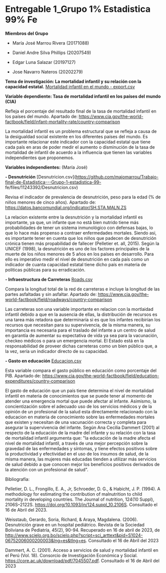 # Entregable 1_Grupo 1% Estadistica 99% Fe

**Miembros del Grupo**
  
-  María José Marrou Rivera (20171088)
  
-  Daniel Andre Silva Phillips (20207549)
  
-  Edgar Luna Salazar (20197127)
  
-  Jose Navarro Nateros (20202279)

**Tema de investigación: La mortalidad infantil y su relación con la capacidad estatal.** [Mortalidad infantil en el mundo - export.csv](https://github.com/majomarrou/Trabajo-final-de-Estadistica---Grupo-1-estadistica-99-fe/files/11243333/Mortalidad.infantil.en.el.mundo.-.export.csv)

**Variable dependiente: Tasa de mortalidad infantil en los países del mundo (CIA)**

Refleja el porcentaje del resultado final de la tasa de mortalidad infantil en los países del mundo. Apartado de: https://www.cia.gov/the-world-factbook/field/infant-mortality-rate/country-comparison

La mortalidad infantil es un problema estructural que se refleja a causa de la desigualdad social existente en los diferentes países del mundo. Es importante relacionar este indicador con la capacidad estatal que tiene cada país en aras de poder medir el aumento o disminución de la tasa de mortalidad de infantil de acuerdo a la influencia que tienen las variables independientes que proponemos. 

**Variables independientes:** (María José)

   **- Desnutrición** [Desnutricion.csv](https://github.com/majomarrou/Trabajo-final-de-Estadistica---Grupo-1-estadistica-99-     fe/files/11243392/Desnutricion.csv)

  Revisa el indicador de prevalencia de desnutrición, peso para la edad (% de niños menores de cinco años). Apartado de: https://datos.bancomundial.org/indicator/SH.STA.MALN.ZS

  La relacion existente entre la desnutrición y la mortalidad infantil es importante, ya que, un infante que no está bien nutrido tiene más probabilidades de tener un sistema inmunológico con defensas bajas, lo que lo hace más propenso a contraer enfermedades mortales. Siendo asi, es importante tener en cuenta que los niños que padecen de desnutrición crónica tienen más propabilidad de fallecer (Pelletier et. all, 2015). Según la UNICEF (1998), la desnutrición es uno de los factores principales de la muerte de los niños menores de 5 años en los países en desarrollo. Para ello es imperativo medir el nivel de desnutrición en cada país como un indicador de cuanta capacidad estatal tiene dicho país en materia de politicas públicas para su erradicación.  

  **- Infraestructura de Carreteras** [Roads.csv](https://github.com/majomarrou/Trabajo-final-de-Estadistica---Grupo-1-estadistica-99-fe/files/11243832/Roads.csv)

  Compara la longitud total de la red de carreteras e incluye la longitud de las partes asfaltadas y sin asfaltar.
  Apartado de: https://www.cia.gov/the-world-factbook/field/roadways/country-comparison

  Las carreteras son una variable importante en relacion con la mortlaidad infantil debido a que en la ausencia de ellas, la distribución de recursos es una tarea más retadora que determinaría si es que los infantes recibirían los recursos que necesitan para su supervivencia, de la misma manera, su importancia es necesaria para el traslado del infante a un centro de salud en garantía de aumentar su expectativa de vida ya sea para la vacunación, checkeo médicos o para un emergencia mortal. El Estado está en la responsabilidad de proveer dichas carreteras como un bien público que, a la vez, sería un indicador directo de su capacidad.

  **- Gasto en educación**  [Educacion.csv](https://github.com/majomarrou/Trabajo-final-de-Estadistica---Grupo-1-estadistica-99-fe/files/11244705/Educacion.csv)

  Esta variable compara el gasto público en educación como porcentaje del PIB.
  Apartado de: https://www.cia.gov/the-world-factbook/field/education-expenditures/country-comparison

  El gasto de educación que un país tiene determina el nivel de mortalidad infantil en materia de conocimientos que se puede tener al momento de atender una emergencia mortal que puede afectar al infante. Asimismo, la concientización sobre el adecuado uso de los servicios médicos y de la opinión de un profesional de la salud esta directamente relacionado con la educacion en materia de conocimiento sobre las enfermedades mortales que existen y necesitan de una vacunación correcta y completa para asegurar la supervivencia del infante. Según Ana Cecilia Dammert (2001) al respecto de la educación de la madre del infante y su relación con la tasa de mortalidad infantil argumenta que: "la educación de la madre afecta el nivel de mortalidad infantil, a través de una mejor percepción sobre la gravedad de las enfermedades y síntomas, y tiene efectos positivos sobre la productividad y efectividad en el uso de los insumos de salud, de la misma manera, las mujeres más educadas tienden a utilizar más servicios de salud debido a que conocen mejor los beneficios positivos derivados de la atención con un profesional de salud". 

Bibliografía:

Pelletier, D. L., Frongillo, E. A., Jr, Schroeder, D. G., & Habicht, J. P. (1994). A methodology for estimating the contribution of malnutrition to child mortality in developing countries. The Journal of nutrition, 124(10 Suppl), 2106S–2122S. https://doi.org/10.1093/jn/124.suppl_10.2106S. Consultado el 16 de Abril del 2023.

Weisstaub, Gerardo, Soria, Richard, & Araya, Magdalena. (2006). Desnutrición grave en un hospital pediátrico. Revista de la Sociedad Boliviana de Pediatría, 45(2), 90-94. Recuperado en 16 de abril de 2023, de http://www.scielo.org.bo/scielo.php?script=sci_arttext&pid=S1024-06752006000200003&lng=es&tlng=es. Consultado el 16 de Abril del 2023

Dammert, A. C. (2001). Acceso a servicios de salud y mortalidad infantil en el Perú (Vol. 18). Consorcio de Investigación Económica y Social.
https://core.ac.uk/download/pdf/7045507.pdf. Consultado el 16 de Abril del 2023




